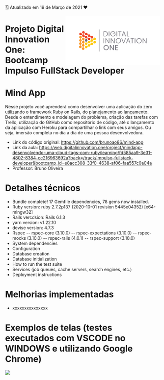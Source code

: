 :spiral_calendar: Atualizado em 19 de Março de 2021 :heart:

<img align="right" alt="GIF" height="160px" src="https://github.com/rdeconti/rdeconti-resources/blob/main/Digital%20Innovation%20One%20-%20Logotipo.png" />

# Projeto Digital Innovation One: Bootcamp Impulso FullStack Developer 

# Mind App

Nesse projeto você aprenderá como desenvolver uma aplicação do zero utilizando o framework Ruby on Rails, do planejamento ao lançamento. Desde o entendimento e modelagem do problema, criação das tarefas com Trello, utilização do GitHub como repositório de código, até o lançamento da aplicação com Heroku para compartilhar o link com seus amigos. Ou seja, imersão completa no dia a dia de uma pessoa desenvolvedora.

- Link do código original: https://github.com/brunoao86/mind-app
- Link da aula: https://web.digitalinnovation.one/project/mindapp-desenvolvendo-uma-cloud-tags-com-ruby/learning/fd585aa9-3e31-4802-8384-cc216963692a?back=/track/impulso-fullstack-developer&bootcamp_id=e8acc308-33f0-4638-af06-faa557c0a04a
- Professor: Bruno Oliveira

# Detalhes técnicos

- Bundle complete! 17 Gemfile dependencies, 78 gems now installed.
- Ruby version: ruby 2.7.2p137 (2020-10-01 revision 5445e04352) [x64-mingw32]
- Rails vercdsion: Rails 6.1.3
- yarn version: v1.22.10
- devise version: 4.7.3
- Rspec
   -- rspec-core (3.10.0)
   -- rspec-expectations (3.10.0)
   -- rspec-mocks (3.10.0)
   -- rspec-rails (4.0.1)
   -- rspec-support (3.10.0)
- System dependencies
- Configuration
- Database creation
- Database initialization
- How to run the test suite
- Services (job queues, cache servers, search engines, etc.)
- Deployment instructions

# Melhorias implementadas

- xxxxxxxxxxxxxxx

# Exemplos de telas (testes executados com VSCODE no WINDOWS e utilizando Google Chrome)

<img src="https://github.com/rdeconti/Projeto-DIO-Ruby-Gerenciador-De-Esferas/blob/main/tela.jpg" />
